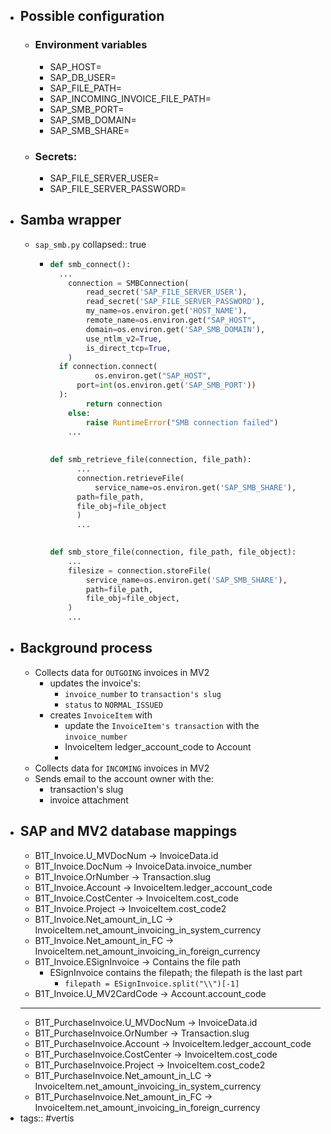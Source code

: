 - ## Possible configuration
	- ### Environment variables
		- SAP_HOST=
		- SAP_DB_USER=
		- SAP_FILE_PATH=
		- SAP_INCOMING_INVOICE_FILE_PATH=
		- SAP_SMB_PORT=
		- SAP_SMB_DOMAIN=
		- SAP_SMB_SHARE=
	- ### Secrets:
		- SAP_FILE_SERVER_USER=
		- SAP_FILE_SERVER_PASSWORD=
- ## Samba wrapper
	- `sap_smb.py`
	  collapsed:: true
		- ```python
		  def smb_connect():
		  	...
		      connection = SMBConnection(
		          read_secret('SAP_FILE_SERVER_USER'),
		          read_secret('SAP_FILE_SERVER_PASSWORD'),
		          my_name=os.environ.get('HOST_NAME'),
		          remote_name=os.environ.get("SAP_HOST",
		          domain=os.environ.get('SAP_SMB_DOMAIN'),
		          use_ntlm_v2=True,
		          is_direct_tcp=True,
		      )
		  	if connection.connect(
		        	os.environ.get("SAP_HOST", 
		  		port=int(os.environ.get('SAP_SMB_PORT'))
		  	):
		          return connection
		      else:
		          raise RuntimeError("SMB connection failed")
		      ...
		      
		      
		  def smb_retrieve_file(connection, file_path):
		    	...
		    	connection.retrieveFile(
		    		service_name=os.environ.get('SAP_SMB_SHARE'),
		      	path=file_path,
		      	file_obj=file_object
		    	)
		    	...
		  
		      
		  def smb_store_file(connection, file_path, file_object):
		      ...
		      filesize = connection.storeFile(
		          service_name=os.environ.get('SAP_SMB_SHARE'),
		          path=file_path,
		          file_obj=file_object,
		      )
		      ...
		  ```
- ## Background process
	- Collects data for `OUTGOING` invoices in MV2
		- updates the invoice's:
			- `invoice_number` to `transaction's slug`
			- `status` to `NORMAL_ISSUED`
		- creates `InvoiceItem` with
			- update the `InvoiceItem's transaction` with the `invoice_number`
			- InvoiceItem ledger_account_code to Account
			-
	- Collects data for `INCOMING` invoices in MV2
	- Sends email to the account owner with the:
		- transaction's slug
		- invoice attachment
- ## SAP and MV2 database mappings
	- B1T_Invoice.U_MVDocNum -> InvoiceData.id
	- B1T_Invoice.DocNum -> InvoiceData.invoice_number
	- B1T_Invoice.OrNumber -> Transaction.slug
	- B1T_Invoice.Account -> InvoiceItem.ledger_account_code
	- B1T_Invoice.CostCenter -> InvoiceItem.cost_code
	- B1T_Invoice.Project -> InvoiceItem.cost_code2
	- B1T_Invoice.Net_amount_in_LC -> InvoiceItem.net_amount_invoicing_in_system_currency
	- B1T_Invoice.Net_amount_in_FC -> InvoiceItem.net_amount_invoicing_in_foreign_currency
	- B1T_Invoice.ESignInvoice -> Contains the file path
		- ESignInvoice contains the filepath; the filepath is the last part
			- `filepath = ESignInvoice.split("\\")[-1]`
	- B1T_Invoice.U_MV2CardCode -> Account.account_code
	- ---
	- B1T_PurchaseInvoice.U_MVDocNum -> InvoiceData.id
	- B1T_PurchaseInvoice.OrNumber -> Transaction.slug
	- B1T_PurchaseInvoice.Account -> InvoiceItem.ledger_account_code
	- B1T_PurchaseInvoice.CostCenter -> InvoiceItem.cost_code
	- B1T_PurchaseInvoice.Project -> InvoiceItem.cost_code2
	- B1T_PurchaseInvoice.Net_amount_in_LC -> InvoiceItem.net_amount_invoicing_in_system_currency
	- B1T_PurchaseInvoice.Net_amount_in_FC -> InvoiceItem.net_amount_invoicing_in_foreign_currency
- tags:: #vertis